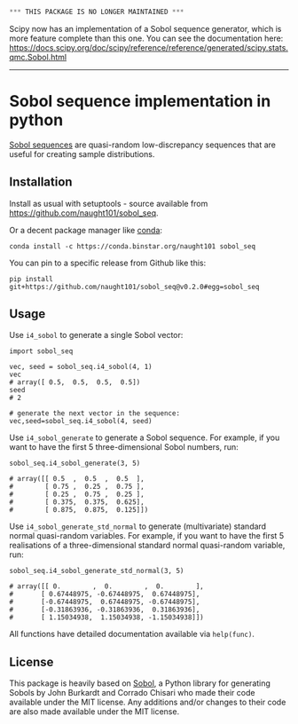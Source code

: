 ```python
*** THIS PACKAGE IS NO LONGER MAINTAINED ***
```

Scipy now has an implementation of a Sobol sequence generator, which is more feature complete than this one.
You can see the documentation here: https://docs.scipy.org/doc/scipy/reference/reference/generated/scipy.stats.qmc.Sobol.html

----

# Sobol sequence implementation in python
[Sobol sequences](https://en.wikipedia.org/wiki/Sobol_sequence) are quasi-random low-discrepancy sequences that are useful for creating sample distributions.

## Installation ##

Install as usual with setuptools - source available from https://github.com/naught101/sobol_seq.

Or a decent package manager like [conda](http://conda.pydata.org/docs/):

    conda install -c https://conda.binstar.org/naught101 sobol_seq
    
You can pin to a specific release from Github like this:

    pip install git+https://github.com/naught101/sobol_seq@v0.2.0#egg=sobol_seq

## Usage ##

Use `i4_sobol` to generate a single Sobol vector:

```{python}
import sobol_seq

vec, seed = sobol_seq.i4_sobol(4, 1)
vec
# array([ 0.5,  0.5,  0.5,  0.5])
seed
# 2

# generate the next vector in the sequence:
vec,seed=sobol_seq.i4_sobol(4, seed)
```

Use `i4_sobol_generate` to generate a Sobol sequence. For example, if you want to have the first 5 three-dimensional Sobol numbers, run:

```{python}
sobol_seq.i4_sobol_generate(3, 5)

# array([[ 0.5  ,  0.5  ,  0.5  ],
#        [ 0.75 ,  0.25 ,  0.75 ],
#        [ 0.25 ,  0.75 ,  0.25 ],
#        [ 0.375,  0.375,  0.625],
#        [ 0.875,  0.875,  0.125]])
```

Use `i4_sobol_generate_std_normal` to generate (multivariate) standard normal quasi-random variables. For example, if you want to have the first 5 realisations of a three-dimensional standard normal quasi-random variable, run:

```{python}
sobol_seq.i4_sobol_generate_std_normal(3, 5)

# array([[ 0.        ,  0.        ,  0.        ],
#       [ 0.67448975, -0.67448975,  0.67448975],
#       [-0.67448975,  0.67448975, -0.67448975],
#       [-0.31863936, -0.31863936,  0.31863936],
#       [ 1.15034938,  1.15034938, -1.15034938]])
```

All functions have detailed documentation available via `help(func)`.

## License ##

This package is heavily based on [Sobol](http://people.sc.fsu.edu/~jburkardt/py_src/sobol/sobol.html), a Python library for generating Sobols by John Burkardt and Corrado Chisari who made their code available under the MIT license. Any additions and/or changes to their code are also made available under the MIT license.
